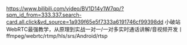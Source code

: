 https://www.bilibili.com/video/BV1D14y1W7qp/?spm_id_from=333.337.search-card.all.click&vd_source=1a939f65e5f7333a6191746cf99398dd
小破站WebRTC最强教学，从原理到实战一对一/一对多实时通话讲解/音视频开发丨ffmpeg/webrtc/rtmp/hls/srs/Android/rtsp
